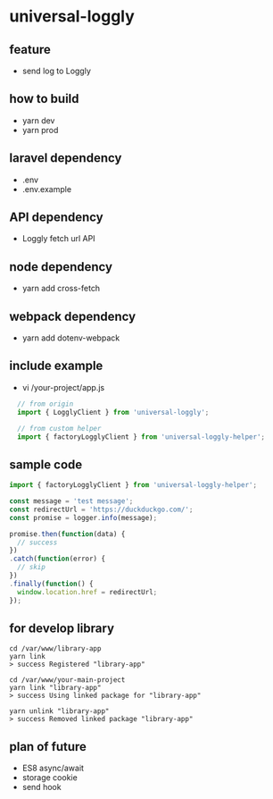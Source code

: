 # universal-loggly

## feature
- send log to Loggly

## how to build
- yarn dev
- yarn prod

## laravel dependency
- .env
- .env.example

## API dependency
- Loggly fetch url API

## node dependency
- yarn add cross-fetch

## webpack dependency
- yarn add dotenv-webpack 

## include example
- vi /your-project/app.js
```js
  // from origin
  import { LogglyClient } from 'universal-loggly';

  // from custom helper
  import { factoryLogglyClient } from 'universal-loggly-helper';
```

## sample code
```js
import { factoryLogglyClient } from 'universal-loggly-helper';

const message = 'test message';
const redirectUrl = 'https://duckduckgo.com/';
const promise = logger.info(message);

promise.then(function(data) {
  // success
})
.catch(function(error) {
  // skip
})
.finally(function() {
  window.location.href = redirectUrl;
});
```

## for develop library
```
cd /var/www/library-app
yarn link
> success Registered "library-app"

cd /var/www/your-main-project
yarn link "library-app"
> success Using linked package for "library-app"

yarn unlink "library-app"
> success Removed linked package "library-app"
```

## plan of future
- ES8 async/await
- storage cookie
- send hook
